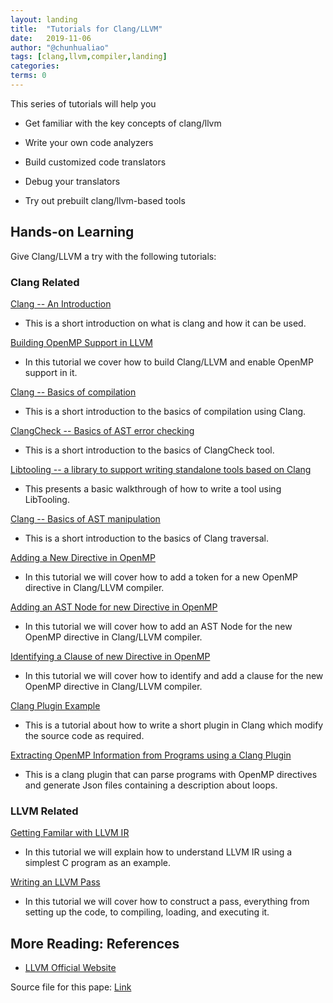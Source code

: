 ```yaml
---
layout: landing
title:  "Tutorials for Clang/LLVM"
date:   2019-11-06
author: "@chunhualiao"
tags: [clang,llvm,compiler,landing]
categories:
terms: 0
---
```

This series of tutorials will help you
  
  * Get familiar with the key concepts of clang/llvm

  * Write your own code analyzers

  * Build customized code translators

  * Debug your translators
  
  * Try out prebuilt clang/llvm-based tools

## Hands-on Learning
Give Clang/LLVM a try with the following tutorials:

### Clang Related
[Clang -- An Introduction](/clang-intro) 
  * This is a short introduction on what is clang and how it can be used.

[Building OpenMP Support in LLVM](/llvm-openmp-build)
  * In this tutorial we cover how to build Clang/LLVM and enable OpenMP support in it.

[Clang -- Basics of compilation](/clang-basics)
  * This is a short introduction to the basics of compilation using Clang.

[ClangCheck -- Basics of AST error checking](/clang-check)
  * This is a short introduction to the basics of ClangCheck tool. 

[Libtooling -- a library to support writing standalone tools based on Clang](/libtooling)
  * This presents a basic walkthrough of how to write a tool using LibTooling.

[Clang -- Basics of AST manipulation](/clang-AST-basics)
  * This is a short introduction to the basics of Clang traversal.

[Adding a New Directive in OpenMP](/clang-new-directive)
  * In this tutorial we will cover how to add a token for a new OpenMP directive in Clang/LLVM compiler.

[Adding an AST Node for new Directive in OpenMP](/clang-ast-node)
  * In this tutorial we will cover how to add an AST Node for the new OpenMP directive in Clang/LLVM compiler.

[Identifying a Clause of new Directive in OpenMP](/clang-clause) 
  * In this tutorial we will cover how to identify and add a clause for the new OpenMP directive in Clang/LLVM compiler.

[Clang Plugin Example](/clang-plugin)
  * This is a tutorial about how to write a short plugin in Clang which modify the source code as required.

[Extracting OpenMP Information from Programs using a Clang Plugin](/openmp-extractor)
  * This is a clang plugin that can parse programs with OpenMP directives and generate Json files containing a description about loops.

### LLVM Related

[Getting Familar with LLVM IR](/llvm-ir)
  *  In this tutorial we will explain how to understand LLVM IR using a simplest C program as an example.

[Writing an LLVM Pass](/llvm-pass)
  *  In this tutorial we will cover how to construct a pass, everything from setting up the code, to compiling, loading, and executing it.

## More Reading: References
  * [LLVM Official Website](https://www.llvm.org/)
  
Source file for this pape: [Link](https://github.com/freeCompilerCamp/freecompilercamp.github.io/blob/master/_posts/2019-11-06-clang-llvm-landing.markdown)
